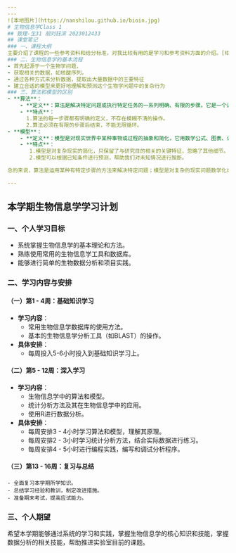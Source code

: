```yaml
---
---
![本地图片](https://nanshilou.github.io/bioin.jpg)
# 生物信息学Class 1
## 致理-生31 胡刘钰滨 2023012433
## 课堂笔记
### 一、课程大纲
主要介绍了课程的一些参考资料和给分标准，对我比较有用的是学习和参考资料方面的介绍。[相关资源](https://book.ncrnalab.org/teaching/appendix/appendix1.keep-learning)
### 二、生物信息学的基本流程
- 首先起源于一个生物学问题，
- 获取相关的数据，如核酸序列。
- 通过各种方式来分析数据，提取出大量数据中的主要特征
- 建立合适的模型来更好地理解和预测这个生物学问题中的复杂行为
### 三、算法和模型的区别
- **算法**：
    - **定义**：算法是解决特定问题或执行特定任务的一系列明确、有限的步骤。它是一个过程，用于在给定输入后产生期望的输出。
    - **特点**：
      1.算法的每一步骤都有明确的定义，不存在模糊不清的操作。
      2.算法必须在有限的步骤后结束，不能无限循环。
- **模型**：
    - **定义**：模型是对现实世界中某种事物或过程的抽象和简化，它用数学公式、图表、计算机程序等形式来描述事物的结构、行为和相互关系，以便更好地理解和预测现实世界中的现象。
    - **特点**：
       1.模型是对复杂现实的简化，只保留了与研究目的相关的关键特征，忽略了其他细节。
       2.模型可以根据已知条件进行预测，帮助我们对未知情况进行推断。

总的来说，算法是运用某种有特定步骤的方法来解决特定问题；模型是对复杂的现实问题数学化或者抽象化，用以更好地描述现象和预测。

---
```

## 本学期生物信息学学习计划
### 一、个人学习目标
- 系统掌握生物信息学的基本理论和方法。
- 熟练使用常用的生物信息学工具和数据库。
- 能够进行简单的生物数据分析和项目实践。
### 二、学习内容与安排
#### （一）第1 - 4周：基础知识学习
- **学习内容**：
    - 常用生物信息学数据库的使用方法。
    - 基本的生物信息学分析工具（如BLAST）的操作。
- **具体安排**：
    - 每周投入5-6小时投入到基础知识学习上。

#### （二）第5 - 12周：深入学习
- **学习内容**：
    - 生物信息学中的算法和模型。
    - 统计分析方法及其在生物信息学中的应用。
    - 使用R进行数据分析。
- **具体安排**：
    - 每周安排3 - 4小时学习算法和模型，理解其原理。
    - 每周安排2 - 3小时学习统计分析方法，结合实际数据进行练习。
    - 每周安排4 - 5小时进行编程实践，编写和调试分析程序。

#### （三）第13 - 16周：复习与总结
    - 全面复习本学期所学知识。
    - 总结学习经验和教训，制定改进措施。
    - 准备期末考试，提高应试能力。
### 三、个人期望
希望本学期能够通过系统的学习和实践，掌握生物信息学的核心知识和技能，掌握数据分析的相关技能，帮助推进实验室目前的课题。
